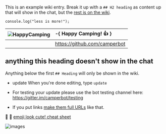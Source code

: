 This is an example wiki entry. Break it up with a `## H2 heading` as content up that will show in the chat, but the [rest is on the wiki](https://github.com/FreeCodeCamp/freecodecamp/wiki/example).

```
console.log("less is more!");
```

| ![HappyCamping](https://avatars2.githubusercontent.com/u/13561988?v=3&s=128) | -{ Happy Camping! :+1: } |
| ------------- |:-------------|
|      | https://github.com/camperbot|

## anything this heading doesn't show in the chat
Anything below the first `## Heading` will only be shown in the wiki.

- update
When you're done editing, type `update`

- For testing your update please use the bot testing channel here:
https://gitter.im/camperbot/testing

- If you put links [make them full URLs](https://github.com/FreeCodeCamp/freecodecamp/wiki/example) like that.

:star2: :hamster: [emoji look cute! cheat sheet](http://www.emoji-cheat-sheet.com/)

![images](https://s3.amazonaws.com/freecodecamp/landingIcons_connect.svg.gz)
